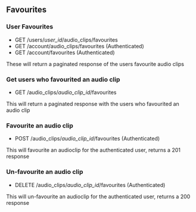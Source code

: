 ## Favourites ##

### User Favourites ###

 * GET /users/*user_id*/audio_clips/favourites
 * GET /account/audio_clips/favourites (Authenticated)
 * GET /account/favourites (Authenticated)

These will return a paginated response of the users favourite audio clips


### Get users who favourited an audio clip ###

 * GET /audio_clips/*audio_clip_id*/favourites

This will return a paginated response with the users who favourited an audio clip


### Favourite an audio clip ###

 * POST /audio_clips/*audio_clip_id*/favourites (Authenticated)

This will favourite an audioclip for the authenticated user, returns a 201 response


### Un-favourite an audio clip ###

 * DELETE /audio_clips/*audio_clip_id*/favourites (Authenticated)

This will un-favourite an audioclip for the authenticated user, returns a 200 response
